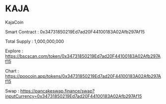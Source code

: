 # KAJA
KajaCoin

Smart Contract : 0x34731850219Ed7ad20F44100183A02Afb297Af15

Total Supply : 1,000,000,000


Explore : https://bscscan.com/token/0x34731850219Ed7ad20F44100183A02Afb297Af15

Chart : https://poocoin.app/tokens/0x34731850219Ed7ad20F44100183A02Afb297Af15

Swap : https://pancakeswap.finance/swap?inputCurrency=0x34731850219Ed7ad20F44100183A02Afb297Af15
